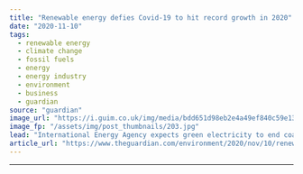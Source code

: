 ```yaml
---
title: "Renewable energy defies Covid-19 to hit record growth in 2020"
date: "2020-11-10"
tags: 
  - renewable energy
  - climate change
  - fossil fuels
  - energy
  - energy industry
  - environment
  - business
  - guardian
source: "guardian"
image_url: "https://i.guim.co.uk/img/media/bdd651d98eb2e4a49ef840c59e135c6e4dd23939/0_235_3500_2100/master/3500.jpg?width=460&quality=85&auto=format&fit=max&s=6695ba7ee458229b69f9a3355d0548b0"
image_fp: "/assets/img/post_thumbnails/203.jpg"
lead: "International Energy Agency expects green electricity to end coal’s 50-year reign by 2025Coronavirus – latest updatesSee all our coronavirus coverageGlobal renewable electricity installation will hit a record level in 2020, according to the Internati..."
article_url: "https://www.theguardian.com/environment/2020/nov/10/renewable-energy-covid-19-record-growth-2020"
---
```


---
